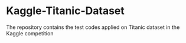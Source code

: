 # Kaggle-Titanic-Dataset

The repository contains the test codes applied on Titanic dataset in the Kaggle competition
